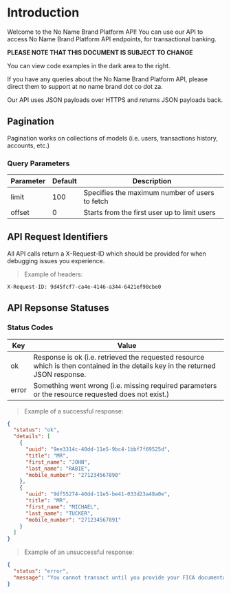 # Introduction

Welcome to the No Name Brand Platform API! You can use our API to access No Name Brand Platform API endpoints, for transactional banking.

**PLEASE NOTE THAT THIS DOCUMENT IS SUBJECT TO CHANGE**

You can view code examples in the dark area to the right.

If you have any queries about the No Name Brand Platform API, please direct them to support at no name brand dot co dot za.

Our API uses JSON payloads over HTTPS and returns JSON payloads back.

## Pagination

Pagination works on collections of models (i.e. users, transactions history, accounts, etc.)

### Query Parameters

Parameter | Default | Description
--------- | ------- | -----------
limit | 100 | Specifies the maximum number of users to fetch
offset | 0 | Starts from the first user up to limit users

## API Request Identifiers

All API calls return a X-Request-ID which should be provided for when debugging issues you experience.

> Example of headers:

```
X-Request-ID: 9d45fcf7-ca4e-4146-a344-6421ef90cbe0
```

## API Repsonse Statuses

### Status Codes

Key | Value
--- | -----
ok | Response is ok (i.e. retrieved the requested resource which is then contained in the details key in the returned JSON response.
error | Something went wrong (i.e. missing required parameters or the resource requested does not exist.)

> Example of a successful response:

```json
{
  "status": "ok",
  "details": [
    {
      "uuid": "9ee3314c-40dd-11e5-9bc4-1bbf7f69525d",
      "title": "MR",
      "first_name": "JOHN",
      "last_name": "RABIE",
      "mobile_number": "271234567890"
    },
    {
      "uuid": "9df55274-40dd-11e5-be41-033d23a48a0e",
      "title": "MR",
      "first_name": "MICHAEL",
      "last_name": "TUCKER",
      "mobile_number": "271234567891"
    }
  ]
}
```

> Example of an unsuccessful response:

```json
{
  "status": "error",
  "message": "You cannot transact until you provide your FICA documentation to the call center.  Contact 08610 XXXXX."
}
```
